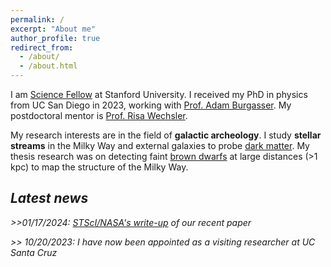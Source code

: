 ```yaml
---
permalink: /
excerpt: "About me"
author_profile: true
redirect_from: 
  - /about/
  - /about.html
---
```


I am [Science Fellow](https://stanfordsciencefellows.stanford.edu/) at Stanford University. I received my PhD in physics from UC San Diego in 2023, working with [Prof. Adam Burgasser](https://www.coolstarlab.org/). My postdoctoral mentor is [Prof. Risa Wechsler](https://profiles.stanford.edu/risa-wechsler).

My research interests are in the field of **galactic archeology**. I study **stellar streams** in the Milky Way and external galaxies to probe [dark matter](https://en.wikipedia.org/wiki/Dark_matter). My thesis research was on detecting faint [brown dwarfs](https://en.wikipedia.org/wiki/Brown_dwarf) at large distances (>1 kpc) to map the structure of the Milky Way.



*Latest news*
------------
*>>01/17/2024: [STScI/NASA's write-up](https://www.nasa.gov/missions/roman-space-telescope/nasas-roman-to-search-for-signs-of-dark-matter-clumps/) of our recent paper* 

*>> 10/20/2023: I have now been appointed as a visiting researcher at UC Santa Cruz*